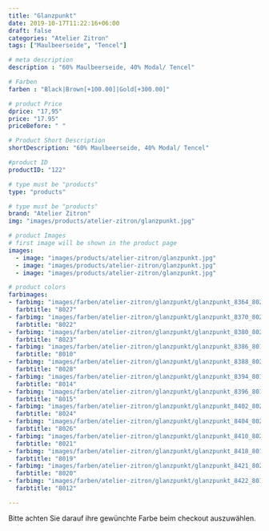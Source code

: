 ```yaml
---
title: "Glanzpunkt"
date: 2019-10-17T11:22:16+06:00
draft: false
categories: "Atelier Zitron"
tags: ["Maulbeerseide", "Tencel"]	

# meta description
description : "60% Maulbeerseide, 40% Modal/ Tencel"

# Farben
farben : "Black|Brown[+100.00]|Gold[+300.00]"

# product Price
dprice: "17,95"
price: "17.95"
priceBefore: " "

# Product Short Description
shortDescription: "60% Maulbeerseide, 40% Modal/ Tencel"

#product ID
productID: "122"

# type must be "products"
type: "products"

# type must be "products"
brand: "Atelier Zitron"
img: "images/products/atelier-zitron/glanzpunkt.jpg"   

# product Images
# first image will be shown in the product page
images:
  - image: "images/products/atelier-zitron/glanzpunkt.jpg"
  - image: "images/products/atelier-zitron/glanzpunkt.jpg"
  - image: "images/products/atelier-zitron/glanzpunkt.jpg"

# product colors
farbimages:  
- farbimg: "images/farben/atelier-zitron/glanzpunkt/glanzpunkt_8364_8027_1.jpg"	
  farbtitle: "8027"
- farbimg: "images/farben/atelier-zitron/glanzpunkt/glanzpunkt_8370_8022_1.jpg"	
  farbtitle: "8022"
- farbimg: "images/farben/atelier-zitron/glanzpunkt/glanzpunkt_8380_8023_1.jpg"	
  farbtitle: "8023"
- farbimg: "images/farben/atelier-zitron/glanzpunkt/glanzpunkt_8386_8010_1.jpg"	
  farbtitle: "8010"
- farbimg: "images/farben/atelier-zitron/glanzpunkt/glanzpunkt_8388_8028_1.jpg"	
  farbtitle: "8028"
- farbimg: "images/farben/atelier-zitron/glanzpunkt/glanzpunkt_8394_8014_1.jpg"	
  farbtitle: "8014"
- farbimg: "images/farben/atelier-zitron/glanzpunkt/glanzpunkt_8396_8015_1.jpg"	
  farbtitle: "8015"
- farbimg: "images/farben/atelier-zitron/glanzpunkt/glanzpunkt_8402_8024_1.jpg"	
  farbtitle: "8024"
- farbimg: "images/farben/atelier-zitron/glanzpunkt/glanzpunkt_8404_8026_1.jpg"	
  farbtitle: "8026"
- farbimg: "images/farben/atelier-zitron/glanzpunkt/glanzpunkt_8410_8021_1.jpg"	
  farbtitle: "8021"
- farbimg: "images/farben/atelier-zitron/glanzpunkt/glanzpunkt_8418_8019_1.jpg"	
  farbtitle: "8019"
- farbimg: "images/farben/atelier-zitron/glanzpunkt/glanzpunkt_8421_8020_1.jpg"	
  farbtitle: "8020"
- farbimg: "images/farben/atelier-zitron/glanzpunkt/glanzpunkt_8422_8012_1.jpg"	
  farbtitle: "8012"

---
```


Bitte achten Sie darauf ihre gewünchte Farbe beim checkout auszuwählen.
